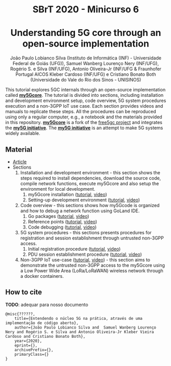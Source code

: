 <div align='center'>
  
# SBrT 2020 - Minicurso 6

# Understanding 5G core through an open-source implementation

</div>

<div align='center'>

João Paulo Lobianco Silva (Instituto de Informática (INF) - Universidade Federal de Goiás (UFG)), Samuel Wanberg Lourenço Nery (INF/UFG), Rogério S. e Silva (INF/UFG), Antonio Oliveira-Jr (INF/UFG & Fraunhofer Portugal AICOS Kleber Cardoso (INF/UFG) e Cristiano Bonato Both (Universidade do Vale do Rio dos Sinos - UNISINOS)

</div>

<div align='justified'>

This tutorial explores 5GC internals through an open-source implementation called [**my5Gcore**](https://github.com/my5g/my5Gcore/). The tutorial is divided into sections, including installation and development environment setup, code overview, 5G system procedures execution and a non-3GPP IoT use case. Each section provides videos and manuals to replicate these steps. All the procedures can be reproduced using only a regular computer, e.g., a notebook and the materials provided in this repository. [**my5Gcore**](https://github.com/my5g/my5Gcore/) is a fork of the [free5gc project](https://github.com/free5gc/free5gc/) and integrates the [**my5G initiative**](https://github.com/my5g/). The [**my5G initiative**](https://github.com/my5g/) is  an attempt to make 5G systems widely available.


## Material

* [Article](https://arxiv.org/abs/2006.10409) <!-- TODO: Adequar p/ nosso documento -->
* Sections
  1. Installation and development environment - this section shows the steps required to install dependencies, download the source code, compile network functions, execute my5Gcore and also setup the environment for local development.
     1. my5Gcore installation ([tutorial](docs/core-install.md), [video](http://youtubecom/))
     2. Setting-up development environment ([tutorial](docs/env-install.md), [video](http://youtubecom/))
  2. Code overview - this sections shows how my5Gcode is organized and how to debug a network function using GoLand IDE.
     1. Go packages ([tutorial](docs/go-packages.md), [video](http://youtubecom/))
     2. Reference points ([tutorial](docs/reference-points.md), [video](http://youtubecom/))
     3. Code debugging ([tutorial](docs/code-debugging.md), [video](http://youtubecom/))
  3. 5G system procedures - this sections presents procedures for registration and session establishment through untrusted non-3GPP access.
     1. Initial registration procedure ([tutorial](docs/initial-registration-procedure.md), [video](http://youtubecom/))
     2. PDU session establishment procedure ([tutorial](docs/pdu-session-establishment-procedure.md), [video](http://youtubecom/))
  4. Non-3GPP IoT use-case ([tutorial](docs/non3gpp-iot-use-case.md), [video](http://youtubecom/)) - this section aims to demonstrate the untrusted non-3GPP access to the my5Gcore using a Low Power Wide Area (LoRa/LoRaWAN) wireless network through a docker containers.

</div>

## How to cite

**TODO**: adequar para nosso documento
```
@misc{??????,
    title={Entendendo o núcleo 5G na prática, através de uma implementação de código aberto},
    author={João Paulo Lobianco Silva and  Samuel Wanberg Lourenço Nery and Rogério S. e Silva and Antonio Oliveira-Jr Kleber Vieira Cardoso and Cristiano Bonato Both},
    year={2020},
    eprint={},
    archivePrefix={},
    primaryClass={}
}
```
